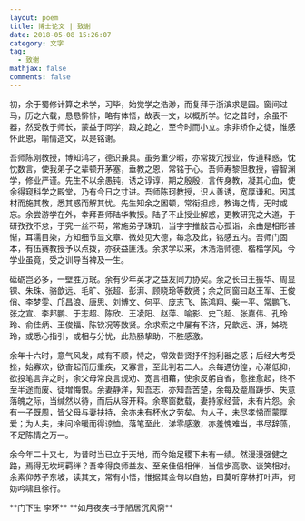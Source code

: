```yaml
---
layout: poem
title: 博士论文 | 致谢
date: 2018-05-08 15:26:07
category: 文字
tag:
  - 致谢
mathjax: false
comments: false
---
```


<p>
初，余于蜀修计算之术学，习毕，始觉学之浩渺，而复拜于浙滨求是园。窗间过马，历之六载，恳恳悱悱，略有体悟，故表一文，以概所学。忆之昔时，余虽不器，然受教于师长，蒙益于同学，踉之跄之，至今时而小立。余非矫作之徒，惟感怀此恩，喻情造文，以是铭谢。

<p>
吾师陈刚教授，博知鸿才，德识兼具。虽务重少暇，亦常拨冗授业，传道释惑，忱忱数言，使我弟子之辈顿开茅塞，垂教之恩，常铭于心。吾师寿黎但教授，睿智渊学，修业严谨。先生不以余愚钝，诱之谆谆，期之殷殷，言传身教，凝其心血，使余得窥科学之殿堂，乃有今日之寸进。吾师陈珂教授，识人善诱，宽厚谦和。因其材而施其教，悉其惑而解其忧。先生知余之困顿，常衔担虑，教诲之情，无时或忘。余尝游学在外，幸拜吾师陆华教授。陆子不止授业解惑，更教研究之大道，于研孜孜不怠，于究一丝不苟，常施弟子珠玑，当字字推敲苦心孤诣，余由是相形甚惭，耳濡目染，方知细节显文章、微处见大德，每念及此，铭感五内。吾师门固本，有伍赛教授予以点拨，亦获益匪浅。余求学以来，沐浩浩师德、楷楷学风，今学业虽竟，受之训导当裨及一生。

<p>
砥砺岂必多，一壁胜万珉。余有少年英才之益友同力协契。余之长曰王振华、周显锞、朱珠、骆歆远、毛旷、张超、彭湃、顾晓玲等数贤；余之同窗曰赵王军、王俊俏、李梦雯、邝昌浪、唐思、刘博文、何平、庞志飞、陈鸿翔、柴一平、常鹏飞、张之宣、李邦鹏、于志超、陈欣、王凌阳、赵萍、喻影、史飞超、张嘉伟、孔玲玲、俞佳炳、王俊福、陈钦况等数贤。余求索之中屡有不济，兄歆远、湃，姊晓玲，或悉心指引，或相与分忧，此热肠挚助，不胜感激。

<p>
余年十六时，意气风发，咸有不顺，恃之，常效昔贤抒怀抱利器之感；后经大考受挫，始寡欢，欲奋起而历重疾，又寡言，至此判若二人。余每遇彷徨，心潮低抑，欲投笔言弃之时，余父母常良言规劝、宽言相藉，使余反躬自省，愈挫愈起，终不至半途而废、徒增悔恨。余妻静洋，知吾志，亦知吾苦楚，余每及蹙眉踌步、失意落魄之际，当缄然以待，而后从容开释。余寒窗数载，妻持家经营，未有片怨。余有一子既周，皆父母与妻扶持，余亦未有杯水之劳矣。为人子，未尽孝悌而蒙厚爱；为人夫，未问冷暖而得谅恤。落笔至此，涕零感激，亦羞愧难当，书尽辞藻，不足陈情之万一。

<p>
余今年二十又七，为昔时当已立于天地，而今始足稷下未有一绩。然漫漫强健之路，焉得无坎坷羁绊？吾幸得良师益友、至亲佳侣相伴，当信步高歌、谈笑相对。余素仰苏子东坡，读其文，常有小悟，惟据其金句以自勉，曰莫听穿林打叶声，何妨吟啸且徐行。

<p><p><p><p><p><p><p><p>
**门下生 李环**
**如月夜疾书于陋居沉风斋**


